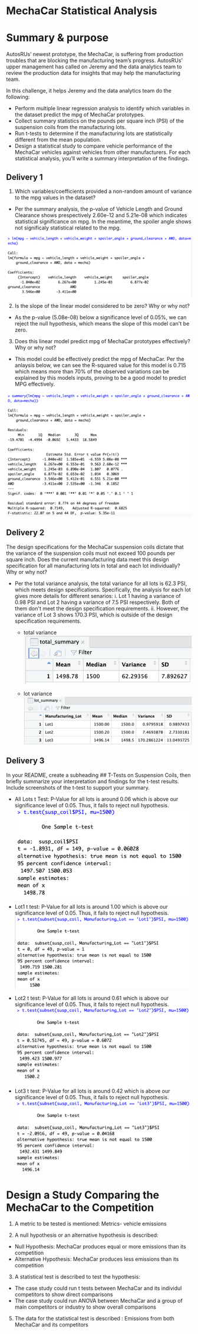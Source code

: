 # MechaCar Statistical Analysis

# Summary & purpose
AutosRUs’ newest prototype, the MechaCar, is suffering from production troubles that are blocking the manufacturing team’s progress. AutosRUs’ upper management has called on Jeremy and the data analytics team to review the production data for insights that may help the manufacturing team.

In this challenge, it helps Jeremy and the data analytics team do the following:

- Perform multiple linear regression analysis to identify which variables in the dataset predict the mpg of MechaCar prototypes.
- Collect summary statistics on the pounds per square inch (PSI) of the suspension coils from the manufacturing lots.
- Run t-tests to determine if the manufacturing lots are statistically different from the mean population.
- Design a statistical study to compare vehicle performance of the MechaCar vehicles against vehicles from other manufacturers. For each statistical analysis, you’ll write a summary interpretation of the findings.

## Delivery 1
1. Which variables/coefficients provided a non-random amount of variance to the mpg values in the dataset?

  - Per the summary analysis, the p-value of Vehicle Length and Ground Clearance shows prespectively 2.60e-12 and 5.21e-08 which indicates statistical significance on mpg. In the meantime, the spoiler angle shows not significaly statistical related to the mpg. 

  ![linear_reg](analysis/linear_reg.png)

2. Is the slope of the linear model considered to be zero? Why or why not?

  - As the p-value (5.08e-08) below a significance level of 0.05%, we can reject the null hypothesis, which means the slope of this model can't be zero.

3. Does this linear model predict mpg of MechaCar prototypes effectively? Why or why not?

  - This model could be effectively predict the mpg of MechaCar. Per the anlaysis below, we can see the R-squared value for this model is 0.715 which means more than 70% of the observed variations can be explained by this models inputs, proving to be a good model to predict MPG effectively.

  ![summary](analysis/summary.png)


## Delivery 2
The design specifications for the MechaCar suspension coils dictate that the variance of the suspension coils must not exceed 100 pounds per square inch. Does the current manufacturing data meet this design specification for all manufacturing lots in total and each lot individually? Why or why not?

- Per the total variance analysis, the total variance for all lots is 62.3 PSI, which meets design specifications. Specifically, the analysis for each lot gives more details for different senarios:
  i. Lot 1 having a variance of 0.98 PSI and Lot 2 having a variance of 7.5 PSI respectively. Both of them don't meet the design specification requirements. 
  ii. However, the variance of Lot 3 shows 170.3 PSI, which is outside of the design specification requirements.

  - total variance
  ![total_summary](analysis/total_summary.png)


  - lot variance
  ![lot_summary](analysis/lot_summary.png)



## Delivery 3
In your README, create a subheading ## T-Tests on Suspension Coils, then briefly summarize your interpretation and findings for the t-test results. Include screenshots of the t-test to support your summary.

- All Lots t Test: P-Value for all lots is around 0.06 which is above our significance level of 0.05. Thus, it fails to reject null hypothesis.
  ![t_test](analysis/t_test.png)

- Lot1 t test: P-Value for all lots is around 1.00 which is above our significance level of 0.05. Thus, it fails to reject null hypothesis.
  ![t_test_lot1](analysis/t_test_lot1.png)

- Lot2 t test: P-Value for all lots is around 0.61 which is above our significance level of 0.05. Thus, it fails to reject null hypothesis.
  ![t_test_lot2](analysis/t_test_lot2.png)
   
- Lot3 t test: P-Value for all lots is around 0.42 which is above our significance level of 0.05. Thus, it fails to reject null hypothesis.
  ![t_test_lot3](analysis/t_test_lot3.png)
  
  
# Design a Study Comparing the MechaCar to the Competition
  
1. A metric to be tested is mentioned: Metrics- vehicle emissions

2. A null hypothesis or an alternative hypothesis is described:
- Null Hypothesis: MechaCar produces equal or more emissions than its competition
- Alternative Hypothesis: MechaCar produces less emissions than its competition

3. A statistical test is described to test the hypothesis: 
- The case study could run t tests between MechaCar and its individul competitors to show direct comparisons 
- The case study could run ANOVA between MechaCar and a group of main competitors or industry to show overall comparisons

5. The data for the statistical test is described : Emissions from both MechaCar and its competitors
 
